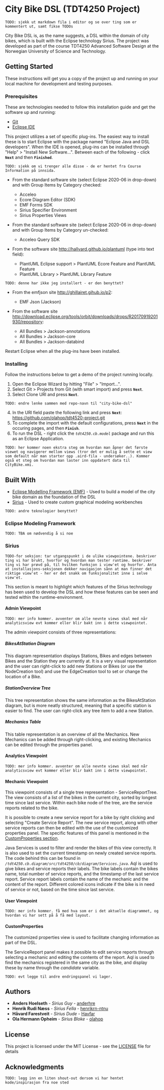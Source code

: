 # City Bike DSL (TDT4250 Project)

```
TODO: sjekk ut markdown fila i editor og se over ting som er kommentert ut, samt fikse TODOs
```

City Bike DSL is, as the name suggests, a DSL within the domain of city bikes, which is built with the Eclipse technology Sirius. The project was developed as part of the course TDT4250 Advanced Software Design at the Norwegian University of Science and Technology.

## Getting Started

These instructions will get you a copy of the project up and running on your local machine for development and testing purposes.

### Prerequisites

These are technologies needed to follow this installation guide and get the software up and running:

- [Git](https://git-scm.com/)
- [Eclipse IDE](https://www.eclipse.org/ide/)
<!-- - [Graphviz v2.38](https://graphviz.org/download/) -->

This project utilizes a set of specific plug-ins. The easiest way to install these is to start Eclipse with the package named "Eclipse Java and DSL developers". When the IDE is opened, plug-ins can be installed through "Help" > "Install New Software...". Between each of the following - click **`Next`** and then **`Finished`**.

```
TODO: sjekk om vi trenger alle disse - de er hentet fra Course Information på innsida.
```

- From the standard software site (select Eclipse 2020-06 in drop-down) and with Group Items by Category checked:

  - Acceleo
  - Ecore Diagram Editor (SDK)
  - EMF Forms SDK
  - Sirius Specifier Environment
  - Sirius Properties Views

- From the standard software site (select Eclipse 2020-06 in drop-down) and with Group Items by Category un-checked:

  - Acceleo Query SDK

- From the software site http://hallvard.github.io/plantuml (type into text field):
  - PlantUML Eclipse support > PlantUML Ecore Feature and PlantUML Feature
  - PlantUML Library > PlantUML Library Feature

<!-- In addition, install the graphviz command line application and register its path to dot executable in the PlantUML preferences in Eclipse. The Eclipse PlantUML plugin is incompatible with the latest graphviz version, so use v2.38. -->

```
TODO: denne har ikke jeg installert - er den benyttet?
```

- From the emfjson site http://ghillairet.gihub.io/p2:

  - EMF Json (Jackson)

- From the software site http://download.eclipse.org/tools/orbit/downloads/drops/R20170919201930/repository:

  - All Bundles > Jackson-annotations
  - All Bundles > Jackson-core
  - All Bundles > Jackson-databind

Restart Eclipse when all the plug-ins have been installed.

### Installing

Follow the instructions below to get a demo of the project running locally.

1. Open the Eclipse Wizard by hitting "File" > "Import...".
2. Select Git > Projects from Git (with smart import) and press **`Next`**.
3. Select Clone URl and press **`Next`**.

```
TODO: endre lenke sammen med repo-navn til "city-bike-dsl"
```

4. In the URl field paste the following link and press **`Next`**: https://github.com/olahop/tdt4520-project.git
5. To complete the import with the default configurations, press **`Next`** in the occuring pages, and then **`Finish`**.
6. To run the DSL - right click the _`tdt4250.cb.model`_ package and run this as an Eclipse Application.

```
TODO: her kommer noen ekstra steg om hvordan man åpner det første viewet og navigerer mellom views (tror det er mulig å sette et view som default når man starter opp .aird-fila - undersøker..). Kommer også et steg om hvordan man laster inn oppdatert data til CityBike.xmi.
```

## Built With

- [Eclipse Modelling Framework (EMF)](https://www.eclipse.org/modeling/emf/) - Used to build a model of the city bike domain as the foundation of the DSL
- [Sirius](https://www.eclipse.org/sirius/) - Used to create custom graphical modeling workbenches

```
TODO: andre teknologier benyttet?
```

### Eclipse Modeling Framework

```
TODO: TBA om nødvendig å si noe
```

### Sirius

```
TODO-for seksjon: tar utgangspunkt i de ulike viewpointene. beskriver ting vi har brukt, hvorfor og hvordan man tester runtime. beskriver ting vi har prøvd på, til hvilken funksjon i view'et og hvorfor. Anta at installasjons-seksjonen dekker navigasjon sånn at man finner det riktige view'et - her er det snakk om funksjonalitet inne i selve view'et.
```

This section is meant to highlight which features of the Sirius technology has been used to develop the DSL and how these features can be seen and tested within the runtime-environment.

#### Admin Viewpoint

```
TODO: mer info kommer. avventer om alle nevnte views skal med når analyticsview evt kommer eller blir bakt inn i dette viewpointet.
```

The admin viewpoint consists of three representations:

##### BikesAtStation Diagram

This diagram representation displays Stations, Bikes and edges between Bikes and the Station they are currently at.
It is a very visual representation and the user can right-click to add new Stations or Bikes (or use the NodeCreation tool) and use the EdgeCreation tool to set or change the location of a Bike.

##### StationOverview Tree

This tree representation shows the same information as the BikesAtStation diagram, but is more neatly structured, meaning that a specific station is easier to find.
The user can right-click any tree item to add a new Station.

##### Mechanics Table

This table representation is an overview of all the Mechanics. New Mechanics can be added through right-clicking, and existing Mechanics can be edited through the properties panel.

#### Analytics Viewpoint

```
TODO: mer info kommer. avventer om alle nevnte views skal med når analyticsview evt kommer eller blir bakt inn i dette viewpointet.
```

#### Mechanic Viewpoint

This viewpoint consists of a single tree representation - ServiceReportTree. The view consists of a list of the bikes in the current city, sorted by longest time since last service. Within each bike node of the tree, are the service reports related to the bike.

It is possible to create a new service report for a bike by right clicking and selecting "Create Service Report". The new service report, along with other service reports can then be edited with the use of the customized properties panel. The specific features of this panel is mentioned in the [CustomProperties section](#CustomProperties).

Java Services is used to filter and render the bikes of this view correctly. It is also used to set the current timestamp on newly created service reports. The code behind this can be found in _`/tdt4250.cb.diagram/src/tdt4250/cb/diagram/Services.java`_. Aql is used to give bikes and service reports their labels. The bike labels contain the bikes name, total number of service reports, and the timestamp of the last service report. Service report labels contain the name of the mechanic and the content of the report. Different colored icons indicate if the bike is in need of service or not, based on the time since last service.

#### User Viewpoint

```
TODO: mer info kommer. få med hva som er i det aktuelle diagrammet, og hvordan vi har sett på å få med layout.
```

#### CustomProperties

The customized properties view is used to facilitate changing information as part of the DSL.

The ServiceReport panel makes it possible to edit service reports through selecting a mechanic and editing the contents of the report. Aql is used to find the mechanics registered in the same city as the bike, and display these by name through the _candidate_ variable.

```
TODO: evt legge til andre endringspanel vi lager.
```

## Authors

- **Anders Hoelseth** - _Sirius Guy_ - [anderhre](https://github.com/anderhre)
- **Henrik Rudi Næss** - _Sirius Fella_ - [henrikrn-ntnu](https://github.com/henrikrn-ntnu)
- **Håvard Farestveit** - _Sirius Dude_ - [Havfar](https://github.com/Havfar)
- **Ola Hermann Opheim** - _Sirius Bloke_ - [olahop](https://github.com/olahop)

## License

This project is licensed under the MIT License - see the [LICENSE](LICENSE) file for details

## Acknowledgments

```
TODO: legg inn en liten shout-out dersom vi har hentet kode/inspirasjon fra noe sted
```
